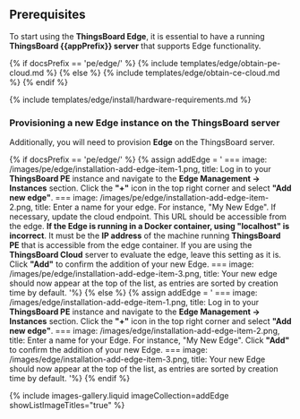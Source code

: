 ## Prerequisites

To start using the **ThingsBoard Edge**, it is essential to have a running **ThingsBoard {{appPrefix}} server** that supports Edge functionality.

{% if docsPrefix == 'pe/edge/' %}
{% include templates/edge/obtain-pe-cloud.md %}
{% else %}
{% include templates/edge/obtain-ce-cloud.md %}
{% endif %}

{% include templates/edge/install/hardware-requirements.md %}

### Provisioning a new Edge instance on the ThingsBoard server

Additionally, you will need to provision **Edge** on the ThingsBoard server.

{% if docsPrefix == 'pe/edge/' %}
{% assign addEdge = '
    ===
        image: /images/pe/edge/installation-add-edge-item-1.png,
        title: Log in to your **ThingsBoard PE** instance and navigate to the **Edge Management -> Instances** section. Click the **"+"** icon in the top right corner and select **"Add new edge"**.
    ===
        image: /images/pe/edge/installation-add-edge-item-2.png,
        title: Enter a name for your edge. For instance, "My New Edge". If necessary, update the cloud endpoint. This URL should be accessible from the edge. **If the Edge is running in a Docker container, using "localhost" is incorrect**. It must be the **IP address** of the machine running **ThingsBoard PE** that is accessible from the edge container. If you are using the **ThingsBoard Cloud** server to evaluate the edge, leave this setting as it is. Click **"Add"** to confirm the addition of your new Edge.
    ===
        image: /images/pe/edge/installation-add-edge-item-3.png,
        title: Your new edge should now appear at the top of the list, as entries are sorted by creation time by default.
'%}
{% else %}
{% assign addEdge = '
    ===
        image: /images/edge/installation-add-edge-item-1.png,
        title: Log in to your **ThingsBoard PE** instance and navigate to the **Edge Management -> Instances** section. Click the **"+"** icon in the top right corner and select **"Add new edge"**.
    ===
        image: /images/edge/installation-add-edge-item-2.png,
        title: Enter a name for your Edge. For instance, "My New Edge". Click **"Add"** to confirm the addition of your new Edge.
    ===
        image: /images/edge/installation-add-edge-item-3.png,
        title: Your new Edge should now appear at the top of the list, as entries are sorted by creation time by default.
'%}
{% endif %}

{% include images-gallery.liquid imageCollection=addEdge showListImageTitles="true" %}